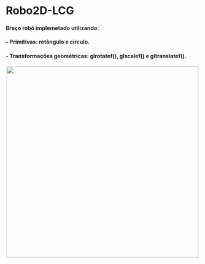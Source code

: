# Robo2D-LCG

#### Braço robô implemetado utilizando:

#### - Primitivas: retângulo e círculo.

#### - Transformações geométricas: glrotatef(), glscalef() e gltranslatef().

<div align="center">
<img src="![xournalpp_0XtcFZ2i5l](https://user-images.githubusercontent.com/97700447/182934799-8c62e241-3242-4e1f-b2db-e1d1bbc10e6d.png)
" width=500px/>
</div>
